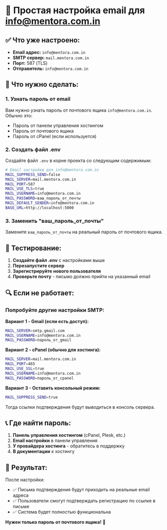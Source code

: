 # 📧 Простая настройка email для info@mentora.com.in

## ✅ Что уже настроено:

- **Email адрес:** `info@mentora.com.in` 
- **SMTP сервер:** `mail.mentora.com.in`
- **Порт:** 587 (TLS)
- **Отправитель:** `info@mentora.com.in`

## 🔑 Что нужно сделать:

### 1. Узнать пароль от email
Вам нужно узнать пароль от почтового ящика `info@mentora.com.in`. Обычно это:
- Пароль от панели управления хостингом
- Пароль от почтового ящика
- Пароль от cPanel (если используется)

### 2. Создать файл .env
Создайте файл `.env` в корне проекта со следующим содержимым:

```bash
# Email настройки для info@mentora.com.in
MAIL_SUPPRESS_SEND=false
MAIL_SERVER=mail.mentora.com.in
MAIL_PORT=587
MAIL_USE_TLS=true
MAIL_USERNAME=info@mentora.com.in
MAIL_PASSWORD=ваш_пароль_от_почты
MAIL_DEFAULT_SENDER=info@mentora.com.in
BASE_URL=http://localhost:5000
```

### 3. Заменить "ваш_пароль_от_почты"
Замените `ваш_пароль_от_почты` на реальный пароль от почтового ящика.

## 🧪 Тестирование:

1. **Создайте файл .env** с настройками выше
2. **Перезапустите сервер**
3. **Зарегистрируйте нового пользователя**
4. **Проверьте почту** - письмо должно прийти на указанный email

## 🔍 Если не работает:

### Попробуйте другие настройки SMTP:

**Вариант 1 - Gmail (если есть доступ):**
```bash
MAIL_SERVER=smtp.gmail.com
MAIL_USERNAME=info@mentora.com.in
MAIL_PASSWORD=пароль_от_gmail
```

**Вариант 2 - cPanel (обычно для хостинга):**
```bash
MAIL_SERVER=mail.mentora.com.in
MAIL_PORT=465
MAIL_USE_SSL=true
MAIL_USERNAME=info@mentora.com.in
MAIL_PASSWORD=пароль_от_cpanel
```

**Вариант 3 - Оставить консольный режим:**
```bash
MAIL_SUPPRESS_SEND=true
```
Тогда ссылки подтверждения будут выводиться в консоль сервера.

## 📞 Где найти пароль:

1. **Панель управления хостингом** (cPanel, Plesk, etc.)
2. **Email настройки** в панели управления
3. **У провайдера хостинга** - обратитесь в поддержку
4. **В документации** к хостингу

## 🎯 Результат:

После настройки:
- ✅ Письма подтверждения будут приходить на реальные email адреса
- ✅ Пользователи смогут подтверждать регистрацию по ссылке в письме
- ✅ Система будет полностью функциональна

**Нужен только пароль от почтового ящика!** 🔑


